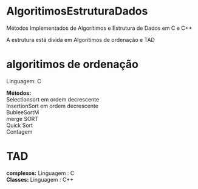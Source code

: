 # AlgoritimosEstruturaDados
Métodos Implementados de Algorítimos e Estrutura de Dados em C e C++

A estrutura está divida em  Algoritimos de ordenação  e TAD                      

# algoritimos de ordenação

Linguagem: C

**Métodos:**                                                                                                    
Selectionsort em ordem decrescente               
InsertionSort em ordem decrescente                 
BubleeSortM                                        
merge SORT                                    
Quick Sort                              
Contagem 

# TAD 

**complexos:** Linguagem : C                                          
**Classes:** Linguagem : C++
